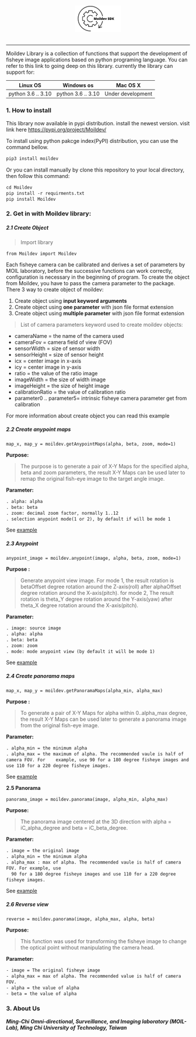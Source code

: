 <p align="center"><img src="doc/assets/moildev.jpg" width="25%"/><br><br></p>

---

Moildev Library is a collection of functions that support the development of fisheye image applications based on python programing language. You can refer to this link to going deep on this library. currently the library can support for:

Linux OS                                                  | Windows os       | Mac OS X 
----------------------------------------------------------|------------------|---
python 3.6 .. 3.10| python 3.6 .. 3.10 | Under development 


### 1. How to install
This library now available in pypi distribution. install the newest version. visit link here https://pypi.org/project/Moildev/ 

To install using python pakcge index(PyPI) distribution, you can use the command bellow.

```python
pip3 install moildev
```
Or you can install manually by clone this repository to your local directory, then follow this command:

```
cd Moildev
pip install -r requirments.txt
pip install Moildev
```

### 2. Get in with Moildev library:

##### 2.1 Create Object

>Import library

```
from Moildev import Moildev
```

Each fisheye camera can be calibrated and derives a set of parameters by MOIL laboratory, before the successive functions can work correctly, configuration is necessary in the beginning of program. To create the object from Moildev, you have to pass the camera parameter to the package. There 3 way to create object of moildev:

  1. Create object using **input keyword arguments**
  2. Create object using **one parameter** with json file format extension 
  3. Create object using **multiple parameter** with json file format extension

>List of camera parameters keyword used to create moildev objects:

- cameraName = the name of the camera used
- cameraFov = camera field of view (FOV)
- sensorWidth = size of sensor width
- sensorHeight = size of sensor height
- icx = center image in x-axis
- icy = center image in y-axis
- ratio = the value of the ratio image
- imageWidth = the size of width image
- imageHeight = the size of height image
- calibrationRatio = the value of calibration ratio
- parameter0 .. parameter5= intrinsic fisheye camera parameter get from calibration

For more information about create object you can read this example

##### 2.2 **Create anypoint maps**

```buildoutcfg
map_x, map_y = moildev.getAnypointMaps(alpha, beta, zoom, mode=1)
```

**Purpose:**

>The purpose is to generate a pair of X-Y Maps for the specified alpha, beta and zoom parameters, the result X-Y Maps can be used later to remap the original fish-eye image to the target angle image.

**Parameter:**

```buildoutcfg
. alpha: alpha
. beta: beta
. zoom: decimal zoom factor, normally 1..12
. selection anypoint mode(1 or 2), by default if will be mode 1
```

See [example](https://github.com/MoilOrg/moildev)

##### 2.3 Anypoint 

```
anypoint_image = moildev.anypoint(image, alpha, beta, zoom, mode=1)
```

**Purpose :**

> Generate anypoint view image. For mode 1, the result rotation is betaOffset degree rotation around the Z-axis(roll) after alphaOffset degree rotation around the X-axis(pitch). for mode 2, The result rotation is theta_Y degree rotation around the Y-axis(yaw) after theta_X degree rotation around the X-axis(pitch).

**Parameter:**

```buildoutcfg
. image: source image
. alpha: alpha
. beta: beta
. zoom: zoom
. mode: mode anypoint view (by default it will be mode 1)
```

See [example](https://github.com/MoilOrg/moildev)

##### 2.4 Create panorama maps

```buildoutcfg
map_x, map_y = moildev.getPanoramaMaps(alpha_min, alpha_max)
```

**Purpose :**

> To generate a pair of X-Y Maps for alpha within 0..alpha_max degree, the result X-Y Maps can be used later to generate a panorama image from the original fish-eye image. 

**Parameter:**

```buildoutcfg
. alpha_min = the minimum alpha 
. alpha_max = the maximum of alpha. The recommended vaule is half of camera FOV. For 	example, use 90 for a 180 degree fisheye images and use 110 for a 220 degree fisheye images.
```

See [example](https://github.com/MoilOrg/moildev)

**2.5 Panorama**

```
panorama_image = moildev.panorama(image, alpha_min, alpha_max)
```

**Purpose:**

> The panorama image centered at the 3D direction with alpha = iC_alpha_degree and beta = iC_beta_degree.

**Parameter:**

```buildoutcfg
. image = the original image  
. alpha_min = the minimum alpha 
. alpha_max : max of alpha. The recommended vaule is half of camera FOV. For example, use
  90 for a 180 degree fisheye images and use 110 for a 220 degree fisheye images.
```

See [example](https://github.com/MoilOrg/moildev)

##### 2.6 Reverse view

```
reverse = moildev.panorama(image, alpha_max, alpha, beta)
```

**Purpose:**
> This function was used for transforming the fisheye image to change the optical point without 
> manipulating the camera head.

**Parameter:**
```buildoutcfg
- image = The original fisheye image
- alpha_max = max of alpha. The recommended value is half of camera FOV.
- alpha = the value of alpha
- beta = the value of alpha
```

### 3. About Us

***Ming-Chi Omni-directional, Surveillance, and Imaging laboratory (MOIL-Lab), Ming Chi University of Technology, Taiwan***

